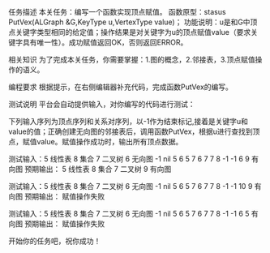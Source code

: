 任务描述
本关任务：编写一个函数实现顶点赋值。
函数原型：stasus PutVex(ALGraph &G,KeyType u,VertexType value)；
功能说明：u是和G中顶点关键字类型相同的给定值；操作结果是对关键字为u的顶点赋值value（要求关键字具有唯一性）。成功赋值返回OK，否则返回ERROR。

相关知识
为了完成本关任务，你需要掌握：1.图的概念，2.邻接表，3.顶点赋值操作的语义。

编程要求
根据提示，在右侧编辑器补充代码，完成函数PutVex的编写。

测试说明
平台会自动提供输入，对你编写的代码进行测试：

下列输入序列为顶点序列和关系对序列，以-1作为结束标记,接着是关键字u和value的值；正确创建无向图的邻接表后，调用函数PutVex，根据u进行查找到顶点，赋值value。赋值操作成功时，输出所有顶点数据。


测试输入：5 线性表 8 集合 7 二叉树 6 无向图 -1 nil 5 6 5 7 6 7 7 8 -1 -1  6 9 有向图
预期输出： 5 线性表 8 集合 7 二叉树 9 有向图


测试输入：5 线性表 8 集合 7 二叉树 6 无向图 -1 nil 5 6 5 7 6 7 7 8 -1 -1  10 9 有向图
预期输出： 赋值操作失败


测试输入：5 线性表 8 集合 7 二叉树 6 无向图 -1 nil 5 6 5 7 6 7 7 8 -1 -1  6 5 有向图
预期输出： 赋值操作失败

开始你的任务吧，祝你成功！